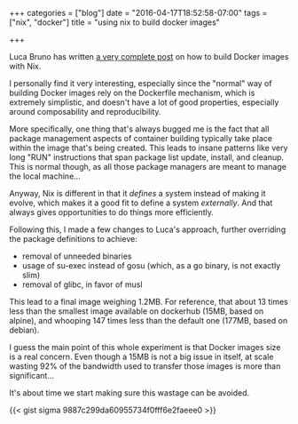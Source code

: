 +++
categories = ["blog"]
date = "2016-04-17T18:52:58-07:00"
tags = ["nix", "docker"]
title = "using nix to build docker images"

+++

Luca Bruno has written
[a very complete post](http://lethalman.blogspot.com/2016/04/cheap-docker-images-with-nix_15.html)
on how to build Docker images with Nix.

I personally find it very interesting, especially since the "normal" way of
building Docker images rely on the Dockerfile mechanism, which is extremely
simplistic, and doesn't have a lot of good properties, especially around
composability and reproducibility.

More specifically, one thing that's always bugged me is the fact that all
package management aspects of container building typically take place within
the image that's being created. This leads to insane patterns like very long
"RUN" instructions that span package list update, install, and cleanup.
This is normal though, as all those package managers are meant to manage the
local machine...

Anyway, Nix is different in that it *defines* a system instead of making it
evolve, which makes it a good fit to define a system *externally*.
And that always gives opportunities to do things more efficiently.

Following this, I made a few changes to Luca's approach, further overriding the
package definitions to achieve:

* removal of unneeded binaries
* usage of su-exec instead of gosu (which, as a go binary, is not exactly slim)
* removal of glibc, in favor of musl

This lead to a final image weighing 1.2MB. For reference, that about 13 times
less than the smallest image available on dockerhub (15MB, based on alpine),
and whooping 147 times less than the default one (177MB, based on debian).

I guess the main point of this whole experiment is that Docker images size is
a real concern. Even though a 15MB is not a big issue in itself, at scale
wasting 92% of the bandwidth used to transfer those images is more than
significant...

It's about time we start making sure this wastage can be avoided.

{{< gist sigma 9887c299da60955734f0fff6e2faeee0 >}}
